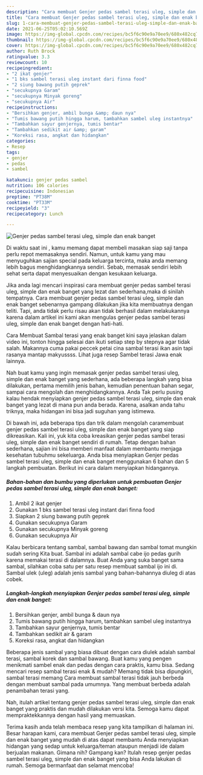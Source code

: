 ```yaml
---
description: "Cara membuat Genjer pedas sambel terasi uleg, simple dan enak banget yang enak dan Mudah Dibuat"
title: "Cara membuat Genjer pedas sambel terasi uleg, simple dan enak banget yang enak dan Mudah Dibuat"
slug: 1-cara-membuat-genjer-pedas-sambel-terasi-uleg-simple-dan-enak-banget-yang-enak-dan-mudah-dibuat
date: 2021-06-25T05:02:10.569Z
image: https://img-global.cpcdn.com/recipes/bc5f6c90e9a70ee9/680x482cq70/genjer-pedas-sambel-terasi-uleg-simple-dan-enak-banget-foto-resep-utama.jpg
thumbnail: https://img-global.cpcdn.com/recipes/bc5f6c90e9a70ee9/680x482cq70/genjer-pedas-sambel-terasi-uleg-simple-dan-enak-banget-foto-resep-utama.jpg
cover: https://img-global.cpcdn.com/recipes/bc5f6c90e9a70ee9/680x482cq70/genjer-pedas-sambel-terasi-uleg-simple-dan-enak-banget-foto-resep-utama.jpg
author: Ruth Brock
ratingvalue: 3.3
reviewcount: 10
recipeingredient:
- "2 ikat genjer"
- "1 bks sambel terasi uleg instant dari finna food"
- "2 siung bawang putih geprek"
- "secukupnya Garam"
- "secukupnya Minyak goreng"
- "secukupnya Air"
recipeinstructions:
- "Bersihkan genjer, ambil bunga &amp; daun nya"
- "Tumis bawang putih hingga harum, tambahkan sambel uleg instantnya"
- "Tambahkan sayur genjernya, tumis bentar"
- "Tambahkan sedikit air &amp; garam"
- "Koreksi rasa, angkat dan hidangkan"
categories:
- Resep
tags:
- genjer
- pedas
- sambel

katakunci: genjer pedas sambel 
nutrition: 106 calories
recipecuisine: Indonesian
preptime: "PT38M"
cooktime: "PT33M"
recipeyield: "3"
recipecategory: Lunch

---
```



![Genjer pedas sambel terasi uleg, simple dan enak banget](https://img-global.cpcdn.com/recipes/bc5f6c90e9a70ee9/680x482cq70/genjer-pedas-sambel-terasi-uleg-simple-dan-enak-banget-foto-resep-utama.jpg)

Di waktu  saat ini , kamu memang dapat membeli masakan siap saji tanpa perlu repot memasaknya sendiri. Namun, untuk kamu yang mau menyuguhkan sajian special pada keluarga tercinta, maka anda memang lebih bagus menghidangkannya sendiri. Sebab, memasak sendiri lebih sehat serta dapat menyesuaikan dengan kesukaan keluarga.

Jika anda lagi mencari inspirasi cara membuat genjer pedas sambel terasi uleg, simple dan enak banget yang lezat dan sederhana,maka di sinilah tempatnya. Cara membuat genjer pedas sambel terasi uleg, simple dan enak banget  sebenarnya gampang dilakukan jika kita membuatnya dengan teliti. Tapi, anda tidak perlu risau akan tidak berhasil dalam melakukannya 
karena dalam artikel ini kami akan mengulas genjer pedas sambel terasi uleg, simple dan enak banget dengan hati-hati.  

Cara Membuat Sambal terasi yang enak banget kini saya jelaskan dalam video ini, tonton hingga selesai dan ikuti setiap step by stepnya agar tidak salah. Makannya cuma pakai peccek petai cina sambal terasi ikan asin tapi rasanya mantap makyussss. Lihat juga resep Sambel terasi Jawa enak lainnya.

Nah buat kamu yang ingin memasak genjer pedas sambel terasi uleg, simple dan enak banget yang sederhana, ada beberapa langkah yang bisa dilakukan, pertama memilih jenis bahan, kemudian penentuan bahan segar, sampai cara mengolah dan menghidangkannya. Anda Tak perlu pusing kalau hendak menyiapkan genjer pedas sambel terasi uleg, simple dan enak banget yang lezat di mana pun anda berada. Karena, asalkan anda  tahu triknya, maka hidangan ini bisa jadi suguhan yang istimewa.

Di bawah ini, ada beberapa tips dan trik dalam mengolah caramembuat genjer pedas sambel terasi uleg, simple dan enak banget yang siap dikreasikan. Kali ini, yuk kita coba kreasikan genjer pedas sambel terasi uleg, simple dan enak banget sendiri di rumah. Tetap dengan bahan sederhana, sajian ini bisa memberi manfaat dalam membantu menjaga kesehatan tubuhmu sekeluarga. Anda bisa menyiapkan Genjer pedas sambel terasi uleg, simple dan enak banget menggunakan 6 bahan dan 5 langkah pembuatan. Berikut ini cara dalam menyiapkan hidangannya.

<!--inarticleads1-->

##### Bahan-bahan dan bumbu yang diperlukan untuk pembuatan Genjer pedas sambel terasi uleg, simple dan enak banget:

1. Ambil 2 ikat genjer
1. Gunakan 1 bks sambel terasi uleg instant dari finna food
1. Siapkan 2 siung bawang putih geprek
1. Gunakan secukupnya Garam
1. Gunakan secukupnya Minyak goreng
1. Gunakan secukupnya Air


Kalau berbicara tentang sambal, sambal bawang dan sambal tomat mungkin sudah sering Kita buat. Sambal ini adalah sambal cabe ijo pedas gurih karena memakai terasi di dalamnya. Buat Anda yang suka banget sama sambal, silahkan coba satu per satu resep membuat sambal ijo ini di. Sambal ulek (uleg) adalah jenis sambal yang bahan-bahannya diuleg di atas cobek. 

<!--inarticleads2-->

##### Langkah-langkah menyiapkan Genjer pedas sambel terasi uleg, simple dan enak banget:

1. Bersihkan genjer, ambil bunga &amp; daun nya
1. Tumis bawang putih hingga harum, tambahkan sambel uleg instantnya
1. Tambahkan sayur genjernya, tumis bentar
1. Tambahkan sedikit air &amp; garam
1. Koreksi rasa, angkat dan hidangkan


Beberapa jenis sambal yang biasa dibuat dengan cara diulek adalah sambal terasi, sambal korek dan sambal bawang. Buat kamu yang pengen menikmati sambel enak dan pedas dengan cara praktis, kamu bisa. Sedang mencari resep sambal terasi enak &amp; mudah? Memang tidak bisa dipungkiri, sambal terasi memang Cara membuat sambal terasi tidak jauh berbeda dengan membuat sambal pada umumnya. Yang membuat berbeda adalah penambahan terasi yang. 

Nah, itulah artikel tentang  genjer pedas sambel terasi uleg, simple dan enak banget  yang praktis dan mudah dilakukan versi kita. Semoga kamu dapat mempraktekkannya dengan hasil yang memuaskan. 

Terima kasih anda telah membaca resep yang kita tampilkan di halaman ini. Besar harapan kami, cara membuat  Genjer pedas sambel terasi uleg, simple dan enak banget yang mudah di atas dapat membantu Anda menyiapkan hidangan yang sedap untuk keluarga/teman ataupun menjadi ide dalam berjualan makanan. Gimana nih? Gampang kan? Itulah resep genjer pedas sambel terasi uleg, simple dan enak banget yang bisa Anda lakukan di rumah. Semoga bermanfaat dan selamat mencoba!

